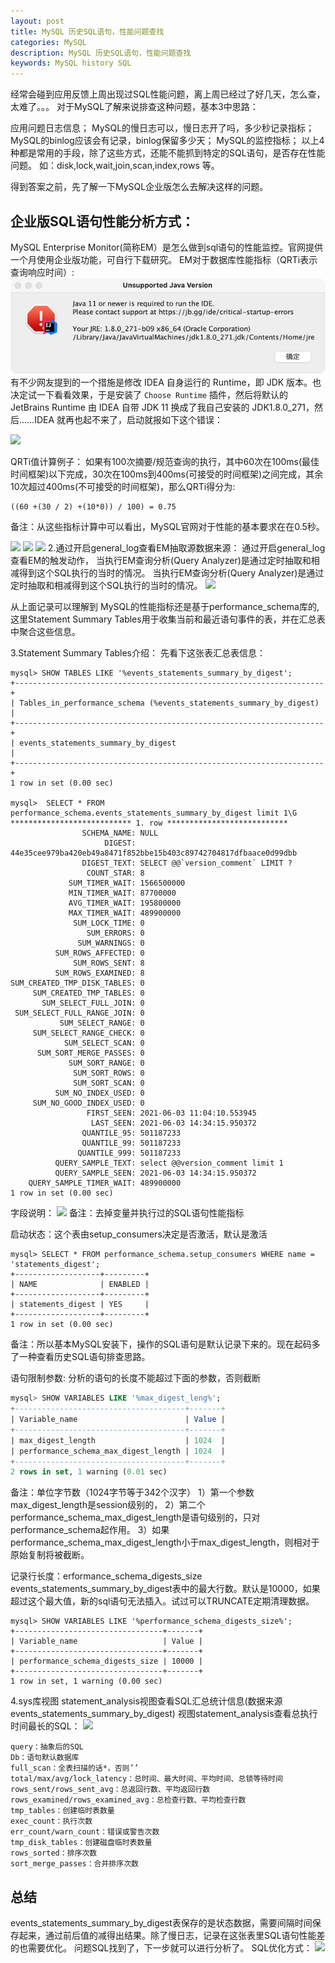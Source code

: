 ```yaml
---
layout: post
title: MySQL 历史SQL语句，性能问题查找
categories: MySQL
description: MySQL 历史SQL语句，性能问题查找
keywords: MySQL history SQL
---
```


经常会碰到应用反馈上周出现过SQL性能问题，离上周已经过了好几天，怎么查，太难了。。。
对于MySQL了解来说排查这种问题，基本3中思路：

应用问题日志信息；
MySQL的慢日志可以，慢日志开了吗，多少秒记录指标；
MySQL的binlog应该会有记录，binlog保留多少天；
MySQL的监控指标；
以上4种都是常用的手段，除了这些方式，还能不能抓到特定的SQL语句，是否存在性能问题。 如：disk,lock,wait,join,scan,index,rows 等。

得到答案之前，先了解一下MySQL企业版怎么去解决这样的问题。


## 企业版SQL语句性能分析方式：
MySQL Enterprise Monitor(简称EM）是怎么做到sql语句的性能监控。官网提供一个月使用企业版功能，可自行下载研究。
EM对于数据库性能指标（QRTi表示查询响应时间）:
![](/images/posts/java/idea-unsupported-java-version.png)
有不少网友提到的一个措施是修改 IDEA 自身运行的 Runtime，即 JDK 版本。也决定试一下看看效果，于是安装了 `Choose Runtime` 插件，然后将默认的 JetBrains Runtime 由 IDEA 自带 JDK 11 换成了我自己安装的 JDK1.8.0_271，然后……IDEA 就再也起不来了，启动就报如下这个错误：

![](https://kevin-cui.github.io/mysqlstone/images/posts/mysql/20210604-01.png)

QRTi值计算例子：
如果有100次摘要/规范查询的执行，其中60次在100ms(最佳时间框架)以下完成，30次在100ms到400ms(可接受的时间框架)之间完成，其余10次超过400ms(不可接受的时间框架)，那么QRTi得分为:
```
((60 +(30 / 2) +(10*0)) / 100) = 0.75
```
备注：从这些指标计算中可以看出，MySQL官网对于性能的基本要求在在0.5秒。

![](https://kevin-cui.github.io/mysqlstone/images/posts/mysql/20210604-02.png)
![](https://kevin-cui.github.io/mysqlstone/images/posts/mysql/20210604-03.png)
![](https://kevin-cui.github.io/mysqlstone/images/posts/mysql/20210604-04.png)
2.通过开启general_log查看EM抽取源数据来源：
通过开启general_log查看EM的触发动作，
当执行EM查询分析(Query Analyzer)是通过定时抽取和相减得到这个SQL执行的当时的情况。
当执行EM查询分析(Query Analyzer)是通过定时抽取和相减得到这个SQL执行的当时的情况。
![](https://kevin-cui.github.io/mysqlstone/images/posts/mysql/20210604-05.png)

从上面记录可以理解到 MySQL的性能指标还是基于performance_schema库的,这里Statement Summary Tables用于收集当前和最近语句事件的表，并在汇总表中聚合这些信息。

3.Statement Summary Tables介绍：
先看下这张表汇总表信息：
```
mysql> SHOW TABLES LIKE '%events_statements_summary_by_digest';
+---------------------------------------------------------------------+
| Tables_in_performance_schema (%events_statements_summary_by_digest) |
+---------------------------------------------------------------------+
| events_statements_summary_by_digest                                 |
+---------------------------------------------------------------------+
1 row in set (0.00 sec)

mysql>  SELECT * FROM performance_schema.events_statements_summary_by_digest limit 1\G
*************************** 1. row ***************************
                SCHEMA_NAME: NULL
                     DIGEST: 44e35cee979ba420eb49a8471f852bbe15b403c89742704817dfbaace0d99dbb
                DIGEST_TEXT: SELECT @@`version_comment` LIMIT ?
                 COUNT_STAR: 8
             SUM_TIMER_WAIT: 1566500000
             MIN_TIMER_WAIT: 87700000
             AVG_TIMER_WAIT: 195800000
             MAX_TIMER_WAIT: 489900000
              SUM_LOCK_TIME: 0
                 SUM_ERRORS: 0
               SUM_WARNINGS: 0
          SUM_ROWS_AFFECTED: 0
              SUM_ROWS_SENT: 8
          SUM_ROWS_EXAMINED: 8
SUM_CREATED_TMP_DISK_TABLES: 0
     SUM_CREATED_TMP_TABLES: 0
       SUM_SELECT_FULL_JOIN: 0
 SUM_SELECT_FULL_RANGE_JOIN: 0
           SUM_SELECT_RANGE: 0
     SUM_SELECT_RANGE_CHECK: 0
            SUM_SELECT_SCAN: 0
      SUM_SORT_MERGE_PASSES: 0
             SUM_SORT_RANGE: 0
              SUM_SORT_ROWS: 0
              SUM_SORT_SCAN: 0
          SUM_NO_INDEX_USED: 0
     SUM_NO_GOOD_INDEX_USED: 0
                 FIRST_SEEN: 2021-06-03 11:04:10.553945
                  LAST_SEEN: 2021-06-03 14:34:15.950372
                QUANTILE_95: 501187233
                QUANTILE_99: 501187233
               QUANTILE_999: 501187233
          QUERY_SAMPLE_TEXT: select @@version_comment limit 1
          QUERY_SAMPLE_SEEN: 2021-06-03 14:34:15.950372
    QUERY_SAMPLE_TIMER_WAIT: 489900000
1 row in set (0.00 sec)
```
字段说明：
![](https://kevin-cui.github.io/mysqlstone/images/posts/mysql/20210604-06.png)
备注：去掉变量并执行过的SQL语句性能指标

启动状态：这个表由setup_consumers决定是否激活，默认是激活
```
mysql> SELECT * FROM performance_schema.setup_consumers WHERE name = 'statements_digest';
+-------------------+---------+
| NAME              | ENABLED |
+-------------------+---------+
| statements_digest | YES     |
+-------------------+---------+
1 row in set (0.00 sec)
```
备注：所以基本MySQL安装下，操作的SQL语句是默认记录下来的。现在起码多了一种查看历史SQL语句排查思路。

语句限制参数:
分析的语句的长度不能超过下面的参数，否则截断
```sql
mysql> SHOW VARIABLES LIKE '%max_digest_leng%';
+--------------------------------------+-------+
| Variable_name                        | Value |
+--------------------------------------+-------+
| max_digest_length                    | 1024  |
| performance_schema_max_digest_length | 1024  |
+--------------------------------------+-------+
2 rows in set, 1 warning (0.01 sec)
```
备注：单位字节数（1024字节等于342个汉字）
1）第一个参数max_digest_length是session级别的，
2）第二个performance_schema_max_digest_length是语句级别的，只对performance_schema起作用。
3）如果performance_schema_max_digest_length小于max_digest_length，则相对于原始复制将被截断。

记录行长度：erformance_schema_digests_size
events_statements_summary_by_digest表中的最大行数。默认是10000，如果超过这个最大值，新的sql语句无法插入。试过可以TRUNCATE定期清理数据。
```
mysql> SHOW VARIABLES LIKE '%performance_schema_digests_size%';
+---------------------------------+-------+
| Variable_name                   | Value |
+---------------------------------+-------+
| performance_schema_digests_size | 10000 |
+---------------------------------+-------+
1 row in set, 1 warning (0.00 sec)
```
4.sys库视图
statement_analysis视图查看SQL汇总统计信息(数据来源events_statements_summary_by_digest)
视图statement_analysis查看总执行时间最长的SQL：
![](https://kevin-cui.github.io/mysqlstone/images/posts/mysql/20210604-07.png)
```
query：抽象后的SQL
Db：语句默认数据库
full_scan：全表扫描的话*，否则’’
total/max/avg/lock_latency：总时间、最大时间、平均时间、总锁等待时间
rows_sent/rows_sent_avg：总返回行数、平均返回行数
rows_examined/rows_examined_avg：总检查行数、平均检查行数
tmp_tables：创建临时表数量
exec_count：执行次数
err_count/warn_count：错误或警告次数
tmp_disk_tables：创建磁盘临时表数量
rows_sorted：排序次数
sort_merge_passes：合并排序次数
```
## 总结
events_statements_summary_by_digest表保存的是状态数据，需要间隔时间保存起来，通过前后值的减得出结果。除了慢日志，记录在这张表里SQL语句性能差的也需要优化。
问题SQL找到了，下一步就可以进行分析了。
SQL优化方式：
![](https://kevin-cui.github.io/mysqlstone/images/posts/mysql/20210604-08.png)
